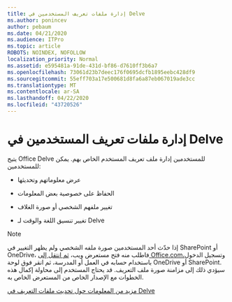```yaml
---
title: إدارة ملفات تعريف المستخدمين في Delve
ms.author: ponincev
author: pebaum
ms.date: 04/21/2020
ms.audience: ITPro
ms.topic: article
ROBOTS: NOINDEX, NOFOLLOW
localization_priority: Normal
ms.assetid: e595481a-91de-431d-bf86-d7610ff3b6a7
ms.openlocfilehash: 73061d23b7deec176f0695dcfb1895eebc428df9
ms.sourcegitcommit: 55eff703a17e500681d8fa6a87eb067019ade3cc
ms.translationtype: MT
ms.contentlocale: ar-SA
ms.lasthandoff: 04/22/2020
ms.locfileid: "43720526"
---
```

# <a name="manage-user-profiles-in-delve"></a>إدارة ملفات تعريف المستخدمين في Delve

يتيح Office Delve للمستخدمين إدارة ملف تعريف المستخدم الخاص بهم. يمكن للمستخدمين:
  
- عرض معلوماتهم وتحديثها
    
- الحفاظ على خصوصية بعض المعلومات
    
- تغيير ملفهم الشخصي أو صورة الغلاف
    
- تغيير تنسيق اللغة والوقت لـ Delve
    
> [!NOTE]
> إذا حدّث أحد المستخدمين صورة ملفه الشخصي ولم يظهر التغيير في SharePoint أو OneDrive، فاطلب منه فتح مستعرض ويب، [ثم انتقل إلى Office.com،](https://www.office.com)وتسجيل الدخول باستخدام حسابه في العمل أو المدرسة، ثم انقر فوق لوحة OneDrive أو SharePoint. سيؤدي ذلك إلى مزامنة صورة ملف التعريف. قد يحتاج المستخدم إلى محاولة إكمال هذه الخطوات مع الإصدار الخاص من المستعرض الخاص به. 
  
[مزيد من المعلومات حول تحديث ملفات التعريف في Delve](https://go.microsoft.com/fwlink/?linkid=735070)
  

